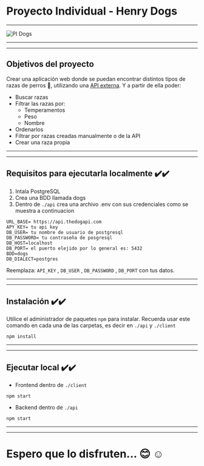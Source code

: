 # Proyecto Individual - Henry Dogs

---

![PI Dogs ](https://res.cloudinary.com/dd5jlib2e/image/upload/w_1000,ar_16:9,c_fill,g_auto,e_sharpen/v1690057667/imagen1_zpnytt.jpg)

---

---

## Objetivos del proyecto

Crear una aplicación web donde se puedan encontrar distintos tipos de razas de perros 🐶, utilizando una [API externa](https://api.thedogapi.com/v1/breeds).
Y a partir de ella poder:

- Buscar razas
- Filtrar las razas por:
  - Temperamentos
  - Peso
  - Nombre
- Ordenarlos
- Filtrar por razas creadas manualmente o de la API
- Crear una raza propia

---

---

## Requisitos para ejecutarla localmente ✔️✔️

1. Intala PostgreSQL
2. Crea una BDD llamada dogs
3. Dentro de `./api` crea una archivo .env con sus credenciales como se muestra a continuacion

```
URL_BASE= https://api.thedogapi.com
APY_KEY= tu api key
DB_USER= tu nombre de usuario de postgresql
DB_PASSWORD= tu contraseña de posgresql
DB_HOST=localhost
DB_PORT= el puerto elejido por lo general es: 5432
BDD=dogs
DB_DIALECT=postgres
```

Reemplaza: `API_KEY` , `DB_USER` , `DB_PASSWORD` , `DB_PORT` con tus datos.

---

---

## Instalación ✔️✔️

Utilice el administrador de paquetes `npm` para instalar. Recuerda usar este comando en cada una de las carpetas, es decir en `./api` y `./client`

`npm install`

---

---

## Ejecutar local ✔️✔️

- Frontend dentro de `./client`

`npm start`

- Backend dentro de `./api`

`npm start`

---

---

# Espero que lo disfruten... 😊 ☺️
